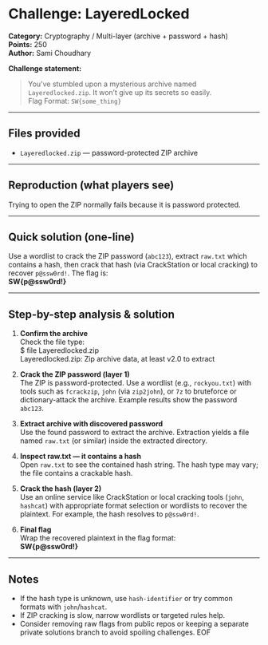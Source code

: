 
# Challenge: LayeredLocked
**Category:** Cryptography / Multi-layer (archive + password + hash)  
**Points:** 250  
**Author:** Sami Choudhary

**Challenge statement:**  
> You’ve stumbled upon a mysterious archive named `Layeredlocked.zip`. It won’t give up its secrets so easily.  
> Flag Format: `SW{some_thing}`

---

## Files provided
- `Layeredlocked.zip` — password-protected ZIP archive

---

## Reproduction (what players see)
Trying to open the ZIP normally fails because it is password protected.

---

## Quick solution (one-line)
Use a wordlist to crack the ZIP password (`abc123`), extract `raw.txt` which contains a hash, then crack that hash (via CrackStation or local cracking) to recover `p@ssw0rd!`. The flag is:  
**SW{p@ssw0rd!}**

---

## Step-by-step analysis & solution

1. **Confirm the archive**  
   Check the file type:  
   $ file Layeredlocked.zip  
   Layeredlocked.zip: Zip archive data, at least v2.0 to extract

2. **Crack the ZIP password (layer 1)**  
   The ZIP is password-protected. Use a wordlist (e.g., `rockyou.txt`) with tools such as `fcrackzip`, `john` (via `zip2john`), or `7z` to bruteforce or dictionary-attack the archive. Example results show the password `abc123`.

3. **Extract archive with discovered password**  
   Use the found password to extract the archive. Extraction yields a file named `raw.txt` (or similar) inside the extracted directory.

4. **Inspect raw.txt — it contains a hash**  
   Open `raw.txt` to see the contained hash string. The hash type may vary; the file contains a crackable hash.

5. **Crack the hash (layer 2)**  
   Use an online service like CrackStation or local cracking tools (`john`, `hashcat`) with appropriate format selection or wordlists to recover the plaintext. For example, the hash resolves to `p@ssw0rd!`.

6. **Final flag**  
   Wrap the recovered plaintext in the flag format:  
   **SW{p@ssw0rd!}**

---

## Notes
- If the hash type is unknown, use `hash-identifier` or try common formats with `john`/`hashcat`.  
- If ZIP cracking is slow, narrow wordlists or targeted rules help.  
- Consider removing raw flags from public repos or keeping a separate private solutions branch to avoid spoiling challenges.
EOF

